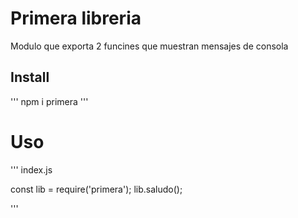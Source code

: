 # Primera libreria

Modulo que exporta 2 funcines que muestran mensajes de consola


## Install
'''
npm i primera
'''


# Uso

'''
index.js

const lib = require('primera');
lib.saludo();

'''


